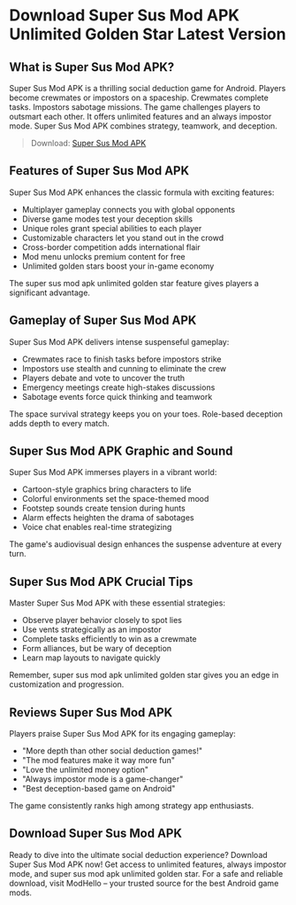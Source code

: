 # Download Super Sus Mod APK Unlimited Golden Star Latest Version

## What is Super Sus Mod APK?

Super Sus Mod APK is a thrilling social deduction game for Android. Players become crewmates or impostors on a spaceship. Crewmates complete tasks. Impostors sabotage missions. The game challenges players to outsmart each other. It offers unlimited features and an always impostor mode. Super Sus Mod APK combines strategy, teamwork, and deception.

>Download: [Super Sus Mod APK](https://modhello.com/super-sus/)

## Features of Super Sus Mod APK

Super Sus Mod APK enhances the classic formula with exciting features:

- Multiplayer gameplay connects you with global opponents
- Diverse game modes test your deception skills
- Unique roles grant special abilities to each player
- Customizable characters let you stand out in the crowd
- Cross-border competition adds international flair
- Mod menu unlocks premium content for free
- Unlimited golden stars boost your in-game economy

The super sus mod apk unlimited golden star feature gives players a significant advantage.

## Gameplay of Super Sus Mod APK

Super Sus Mod APK delivers intense suspenseful gameplay:

- Crewmates race to finish tasks before impostors strike
- Impostors use stealth and cunning to eliminate the crew
- Players debate and vote to uncover the truth
- Emergency meetings create high-stakes discussions
- Sabotage events force quick thinking and teamwork

The space survival strategy keeps you on your toes. Role-based deception adds depth to every match.

## Super Sus Mod APK Graphic and Sound

Super Sus Mod APK immerses players in a vibrant world:

- Cartoon-style graphics bring characters to life
- Colorful environments set the space-themed mood
- Footstep sounds create tension during hunts
- Alarm effects heighten the drama of sabotages
- Voice chat enables real-time strategizing

The game's audiovisual design enhances the suspense adventure at every turn.

## Super Sus Mod APK Crucial Tips

Master Super Sus Mod APK with these essential strategies:

- Observe player behavior closely to spot lies
- Use vents strategically as an impostor
- Complete tasks efficiently to win as a crewmate
- Form alliances, but be wary of deception
- Learn map layouts to navigate quickly

Remember, super sus mod apk unlimited golden star gives you an edge in customization and progression.

## Reviews Super Sus Mod APK

Players praise Super Sus Mod APK for its engaging gameplay:

- "More depth than other social deduction games!"
- "The mod features make it way more fun"
- "Love the unlimited money option"
- "Always impostor mode is a game-changer"
- "Best deception-based game on Android"

The game consistently ranks high among strategy app enthusiasts.

## Download Super Sus Mod APK

Ready to dive into the ultimate social deduction experience? Download Super Sus Mod APK now! Get access to unlimited features, always impostor mode, and super sus mod apk unlimited golden star. For a safe and reliable download, visit ModHello – your trusted source for the best Android game mods.
